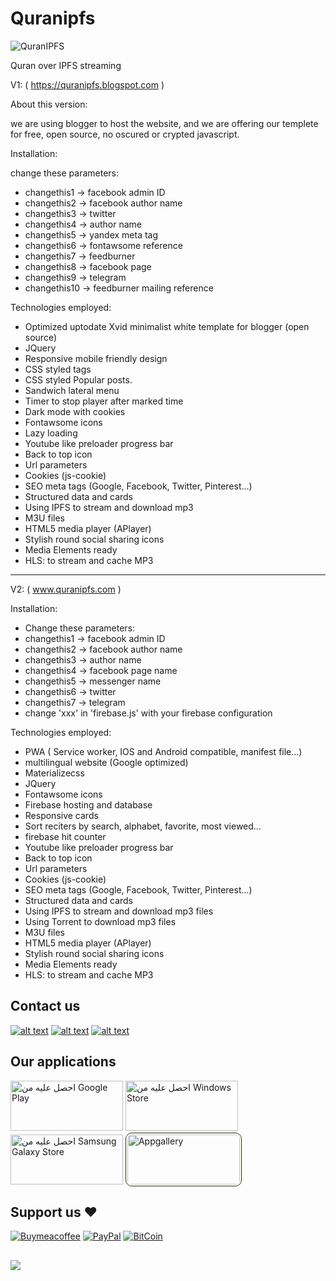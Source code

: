 # Quranipfs
![QuranIPFS](https://www.quranipfs.com/images/256x256.png)

Quran over IPFS streaming

V1: ( https://quranipfs.blogspot.com )

About this version:

we are using blogger to host the website, and we are offering our templete for free, open source, no oscured or crypted javascript.

Installation:

change these parameters:
- changethis1 -> facebook admin ID
- changethis2 -> facebook author name 
- changethis3 -> twitter
- changethis4 -> author name
- changethis5 -> yandex meta tag
- changethis6 -> fontawsome reference
- changethis7 -> feedburner
- changethis8 -> facebook page
- changethis9 -> telegram
- changethis10 -> feedburner mailing reference

Technologies employed:

- Optimized uptodate Xvid minimalist white template for blogger (open source)
- JQuery
- Responsive mobile friendly design
- CSS styled tags
- CSS styled Popular posts.
- Sandwich lateral menu
- Timer to stop player after marked time
- Dark mode with cookies
- Fontawsome icons
- Lazy loading 
- Youtube like preloader progress bar
- Back to top icon
- Url parameters
- Cookies (js-cookie)
- SEO meta tags (Google, Facebook, Twitter, Pinterest...)
- Structured data and cards
- Using IPFS to stream and download mp3
- M3U files
- HTML5 media player (APlayer)
- Stylish round social sharing icons
- Media Elements ready
- HLS: to stream and cache MP3

--------------------------------

V2: ( www.quranipfs.com )

Installation:

- Change these parameters:
- changethis1 -> facebook admin ID
- changethis2 -> facebook author name
- changethis3 -> author name
- changethis4 -> facebook page name
- changethis5 -> messenger name
- changethis6 -> twitter
- changethis7 -> telegram
- change 'xxx' in 'firebase.js' with your firebase configuration

Technologies employed:

- PWA ( Service worker, IOS and Android compatible, manifest file...)
- multilingual website (Google optimized)
- Materializecss
- JQuery
- Fontawsome icons
- Firebase hosting and database
- Responsive cards
- Sort reciters by search, alphabet, favorite, most viewed...
- firebase hit counter
- Youtube like preloader progress bar
- Back to top icon
- Url parameters
- Cookies (js-cookie)
- SEO meta tags (Google, Facebook, Twitter, Pinterest...)
- Structured data and cards
- Using IPFS to stream and download mp3 files
- Using Torrent to download mp3 files
- M3U files
- HTML5 media player (APlayer)
- Stylish round social sharing icons
- Media Elements ready
- HLS: to stream and cache MP3

[1.1]: http://i.imgur.com/tXSoThF.png (twitter icon with padding)
[2.1]: http://i.imgur.com/P3YfQoD.png (facebook icon with padding)
[3.1]: http://i.imgur.com/0o48UoR.png (github icon with padding)

[1]: https://www.twitter.com/quranipfs
[2]: https://www.facebook.com/wathakker.wakf
[3]: https://github.com/adelpro/Quranipfs

## Contact us
 
[![alt text][1.1]][1]
[![alt text][2.1]][2]
[![alt text][3.1]][3]

## Our applications
<a target="_blank" rel="noopener" title="Google Play" href="https://play.google.com/store/apps/details?id=app.web.quranipfs.twa&amp;pcampaignid=pcampaignidMKT-Other-global-all-co-prtnr-py-PartBadge-Mar2515-1"><img class="img-responsive" alt="احصل عليه من Google Play" src="https://play.google.com/intl/en_us/badges/static/images/badges/ar_badge_web_generic.png" style="width: 180px; height: 80px;"></a>
<a target="_blank" rel="noopener" title="Microsoft Store" href="https://www.microsoft.com/store/apps/9NK92VVVPB8B?cid=storebadge&amp;ocid=badge"><img class="img-responsive" src="https://developer.microsoft.com/store/badges/images/Arabic_get_it_from_MS.png" alt="احصل عليه من Windows Store" style="width: 180px; height: 80px;"></a>
<a target="_blank" rel="noopener" title="Galaxy Store" href="https://galaxy.store/quranipfs"><img src="https://img.samsungapps.com/seller/images/badges/galaxyStore/png_big/GalaxyStore_English.png?ver=1619454838000" alt="احصل عليه من Samsung Galaxy Store" style="width: 180px; height: 80px;"></a>
<a target="_blank" rel="noopener" title="Appgallery" href="https://appgallery.cloud.huawei.com/ag/n/app/C104912047?channelId=QuranIPFS+-+Website&id=6756e337a1094ea1bf925eed91a60588&s=23E0A0ABFACA1FEF4E02FBCDB991BAFB0EB0C3E7BC026DC1BE9AC2A853C8AF77&detailType=0&v=&callType=AGDLINK" alt="احصل عليه من Appgallery"><img class="img-responsive" src="https://www.quranipfs.com/images/Appgalleryblack.png" alt="Appgallery" style="border-radius: 10px;
                      border: 1px solid #333300; width: 180px; height: 80px; padding: 2px"></a>

## Support us ❤️
[![Buymeacoffee](https://badgen.net/badge/icon/buymeacoffee?icon=buymeacoffee&label)](https://www.buymeacoffee.com/Adel.benyahia/)
[![PayPal](https://badgen.net/badge/icon/PayPal?icon=https://simpleicons.now.sh/paypal/fff&label)](https://www.paypal.com/paypalme/adelbenyahia)
[![BitCoin](https://badgen.net/badge/icon/bitcoin?icon=bitcoin&label)](bitcoin:1PstR1HYTG8FbVRR7YZhQftYumVAURXuq7?label=Quranipfs&message=Payment%20to%20Quranipfs)
##
![](https://komarev.com/ghpvc/?username=adelpro&style=flat-squar&color=brightgreen)
